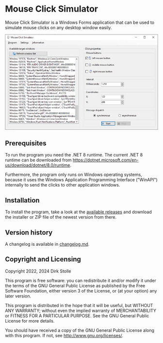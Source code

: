 # Mouse Click Simulator

Mouse Click Simulator is a Windows Forms application that can be used to
simulate mouse clicks on any desktop window easily.

![Main window of Mouse Click Simulator, v0.3.0.](./screenshot.png "GUI of the program.")

## Prerequisites

To run the program you need the .NET 8 runtime.
The current .NET 8 runtime can be downloaded from
<https://dotnet.microsoft.com/en-us/download/dotnet/8.0/runtime>.

Furthermore, the program only runs on Windows operating systems, because it uses
the Windows Application Programming Interface ("WinAPI") internally to send the
clicks to other application windows.

## Installation

To install the program, take a look at the
[available releases](https://github.com/striezel/mouse-click-simulator/releases)
and download the installer or ZIP file of the newest version from there.

## Version history

A changelog is available in [changelog.md](./changelog.md).

## Copyright and Licensing

Copyright 2022, 2024  Dirk Stolle

This program is free software: you can redistribute it and/or modify
it under the terms of the GNU General Public License as published by
the Free Software Foundation, either version 3 of the License, or
(at your option) any later version.

This program is distributed in the hope that it will be useful,
but WITHOUT ANY WARRANTY; without even the implied warranty of
MERCHANTABILITY or FITNESS FOR A PARTICULAR PURPOSE.  See the
GNU General Public License for more details.

You should have received a copy of the GNU General Public License
along with this program.  If not, see <http://www.gnu.org/licenses/>.
